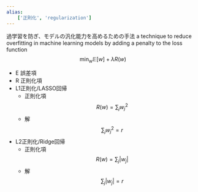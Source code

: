 ```yaml
---
alias:
    ['正則化', 'regularization']
---
```

過学習を防ぎ、モデルの汎化能力を高めるための手法
a technique to reduce overfitting in machine learning models by adding a penalty to the loss function
$$
\min_w \mathbb E[w] + \lambda R(w)
$$
- E 誤差項
- R 正則化項
- L1正則化/LASSO回帰
    - 正則化項
        $$
        R(w) = \sum_j w_j^2
        $$
    - 解
        $$
        \sum_j w_j^2 =r
        $$
- L2正則化/Ridge回帰
    - 正則化項
        $$
        R(w) = \sum_j |w_j|
        $$
    - 解
        $$
        \sum_j |w_j|=r
        $$